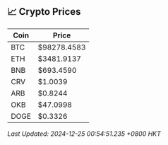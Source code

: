 ## 📈 Crypto Prices

| Coin | Price |
| ---- | ----- |
| BTC | $98278.4583 |
| ETH | $3481.9137 |
| BNB | $693.4590 |
| CRV | $1.0039 |
| ARB | $0.8244 |
| OKB | $47.0998 |
| DOGE | $0.3326 |

_Last Updated: 2024-12-25 00:54:51.235 +0800 HKT_